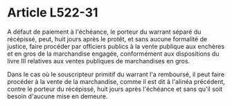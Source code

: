 # Article L522-31

A défaut de paiement à l'échéance, le porteur du warrant séparé du récépissé, peut, huit jours après le protêt, et sans aucune formalité de justice, faire procéder par officiers publics à la vente publique aux enchères et en gros de la marchandise engagée, conformément aux dispositions du livre III relatives aux ventes publiques de marchandises en gros.

Dans le cas où le souscripteur primitif du warrant l'a remboursé, il peut faire procéder à la vente de la marchandise, comme il est dit à l'alinéa précédent, contre le porteur du récépissé, huit jours après l'échéance et sans qu'il soit besoin d'aucune mise en demeure.
